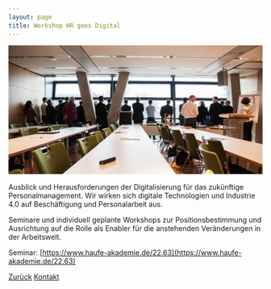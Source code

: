 ```yaml
---
layout: page
title: Workshop HR goes Digital
---
```


![HR Goes Digital Workshop](assets/images/KonM4-Blick-in-die-Zukunft.jpg)

Ausblick und Herausforderungen der Digitalisierung für das zukünftige Personalmanagement. Wir wirken sich digitale 
Technologien und Industrie 4.0 auf Beschäftigung und Personalarbeit aus.

Seminare und individuell geplante Workshops zur Positionsbestimmung und Ausrichtung auf die Rolle als Enabler für die 
anstehenden Veränderungen in der Arbeitswelt.

Seminar: [https://www.haufe-akademie.de/22.63](https://www.haufe-akademie.de/22.63)

[Zurück](./)
[Kontakt](./#kontakt)
